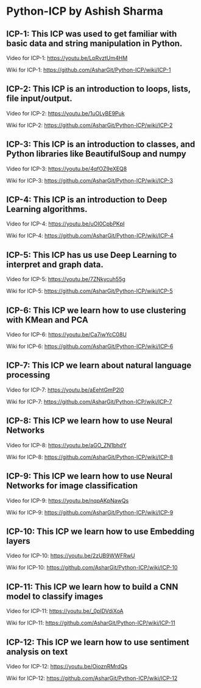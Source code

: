 # Python-ICP by Ashish Sharma


## ICP-1: This ICP was used to get familiar with basic data and string manipulation in Python. 

Video for ICP-1: https://youtu.be/LpRvztUm4HM

Wiki for ICP-1: https://github.com/AsharGit/Python-ICP/wiki/ICP-1



## ICP-2: This ICP is an introduction to loops, lists, file input/output.

Video for ICP-2: https://youtu.be/1uOLyBE9Puk

Wiki for ICP-2:  https://github.com/AsharGit/Python-ICP/wiki/ICP-2



## ICP-3: This ICP is an introduction to classes, and Python libraries like BeautifulSoup and numpy

Video for ICP-3: https://youtu.be/4qfOZ9eXEQ8

Wiki for ICP-3:  https://github.com/AsharGit/Python-ICP/wiki/ICP-3


## ICP-4: This ICP is an introduction to Deep Learning algorithms.

Video for ICP-4: https://youtu.be/uOI0CpbPKpI

Wiki for ICP-4:  https://github.com/AsharGit/Python-ICP/wiki/ICP-4


## ICP-5: This ICP has us use Deep Learning to interpret and graph data.

Video for ICP-5: https://youtu.be/7ZNkycuh55g

Wiki for ICP-5:  https://github.com/AsharGit/Python-ICP/wiki/ICP-5


## ICP-6: This ICP we learn how to use clustering with KMean and PCA

Video for ICP-6: https://youtu.be/Ca7iwYcC08U

Wiki for ICP-6:  https://github.com/AsharGit/Python-ICP/wiki/ICP-6


## ICP-7: This ICP we learn about natural language processing

Video for ICP-7: https://youtu.be/aEehtGmP2l0

Wiki for ICP-7:  https://github.com/AsharGit/Python-ICP/wiki/ICP-7


## ICP-8: This ICP we learn how to use Neural Networks

Video for ICP-8: https://youtu.be/aGO_ZN1bhdY

Wiki for ICP-8:  https://github.com/AsharGit/Python-ICP/wiki/ICP-8


## ICP-9: This ICP we learn how to use Neural Networks for image classification

Video for ICP-9: https://youtu.be/nqpAKpNawQs

Wiki for ICP-9:  https://github.com/AsharGit/Python-ICP/wiki/ICP-9


## ICP-10: This ICP we learn how to use Embedding layers

Video for ICP-10: https://youtu.be/2zUB9WWFRwU

Wiki for ICP-10:  https://github.com/AsharGit/Python-ICP/wiki/ICP-10


## ICP-11: This ICP we learn how to build a CNN model to classify images

Video for ICP-11: https://youtu.be/_0pIDVdiXoA

Wiki for ICP-11:  https://github.com/AsharGit/Python-ICP/wiki/ICP-11


## ICP-12: This ICP we learn how to use sentiment analysis on text

Video for ICP-12: https://youtu.be/OioznRMrdQs

Wiki for ICP-12:  https://github.com/AsharGit/Python-ICP/wiki/ICP-12


